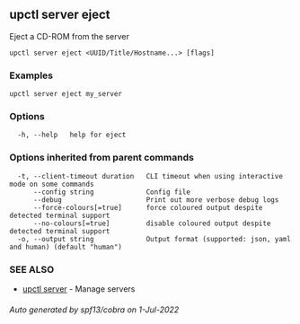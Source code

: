 ## upctl server eject

Eject a CD-ROM from the server

```
upctl server eject <UUID/Title/Hostname...> [flags]
```

### Examples

```
upctl server eject my_server
```

### Options

```
  -h, --help   help for eject
```

### Options inherited from parent commands

```
  -t, --client-timeout duration   CLI timeout when using interactive mode on some commands
      --config string             Config file
      --debug                     Print out more verbose debug logs
      --force-colours[=true]      force coloured output despite detected terminal support
      --no-colours[=true]         disable coloured output despite detected terminal support
  -o, --output string             Output format (supported: json, yaml and human) (default "human")
```

### SEE ALSO

* [upctl server](upctl_server.md)	 - Manage servers

###### Auto generated by spf13/cobra on 1-Jul-2022
